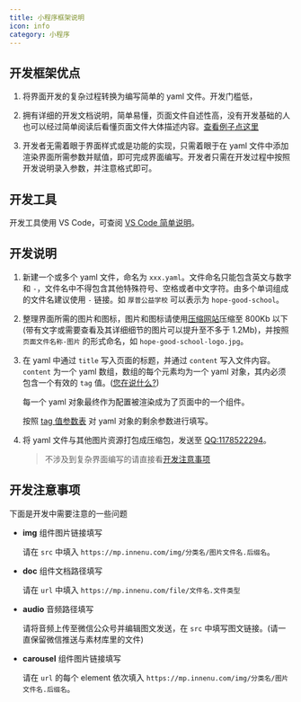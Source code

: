```yaml
---
title: 小程序框架说明
icon: info
category: 小程序
---
```


## 开发框架优点

1. 将界面开发的复杂过程转换为编写简单的 yaml 文件。开发门槛低，

1. 拥有详细的开发文档说明，简单易懂，页面文件自述性高，没有开发基础的人也可以经过简单阅读后看懂页面文件大体描述内容。[查看例子点这里](demo.md)

1. 开发者无需着眼于界面样式或是功能的实现，只需着眼于在 yaml 文件中添加渲染界面所需参数并赋值，即可完成界面编写。开发者只需在开发过程中按照开发说明录入参数，并注意格式即可。

## 开发工具

开发工具使用 VS Code，可查阅 [VS Code 简单说明](../../vscode/simple.md)。

## 开发说明

1. 新建一个或多个 yaml 文件，命名为 `xxx.yaml`。文件命名只能包含英文与数字和 `-`，文件名中不得包含其他特殊符号、空格或者中文字符。由多个单词组成的文件名建议使用 `-` 链接。如 `厚普公益学校` 可以表示为 `hope-good-school`。

1. 整理界面所需的图片和图标，图片和图标请使用[压缩网站](https://tinypng.com)压缩至 800Kb 以下(带有文字或需要查看及其详细细节的图片可以提升至不多于 1.2Mb)，并按照 `页面文件名称-图片` 的形式命名，如 `hope-good-school-logo.jpg`。

1. 在 yaml 中通过 `title` 写入页面的标题，并通过 `content` 写入文件内容。
   `content` 为一个 yaml 数组，数组的每个元素均为一个 yaml 对象，其内必须包含一个有效的 `tag` 值。([您在说什么?](simple-debug.md))

   每一个 yaml 对象最终作为配置被渲染成为了页面中的一个组件。

   按照 [tag 值参数表](tag-list.md) 对 yaml 对象的剩余参数进行填写。

1. 将 yaml 文件与其他图片资源打包成压缩包，发送至 [QQ:1178522294](https://wpa.qq.com/msgrd?v=3&uin=1178522294&site=qq)。

   > 不涉及到复杂界面编写的请直接看[开发注意事项](#开发注意事项)

## 开发注意事项

下面是开发中需要注意的一些问题

- **img** 组件图片链接填写

  请在 `src` 中填入 `https://mp.innenu.com/img/分类名/图片文件名.后缀名`。

- **doc** 组件文档路径填写

  请在 `url` 中填入 `https://mp.innenu.com/file/文件名.文件类型`

- **audio** 音频路径填写

  请将音频上传至微信公众号并编辑图文发送，在 `src` 中填写图文链接。(请一直保留微信推送与素材库里的文件)

- **carousel** 组件图片链接填写

  请在 `url` 的每个 element 依次填入 `https://mp.innenu.com/img/分类名/图片文件名.后缀名`。
